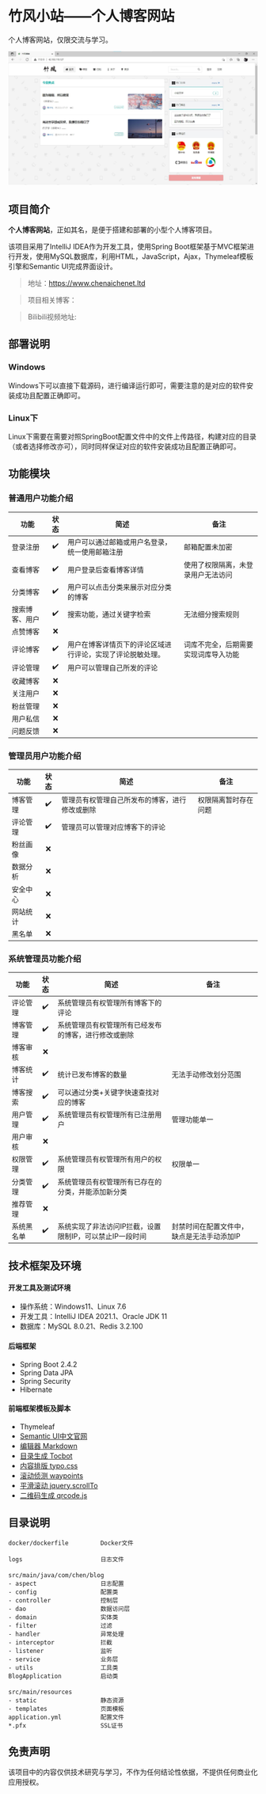 # 竹风小站——个人博客网站

个人博客网站，仅限交流与学习。

![image-001](capture/项目示例.jpg)

## 项目简介

**个人博客网站**，正如其名，是便于搭建和部署的小型个人博客项目。

该项目采用了IntelliJ IDEA作为开发工具，使用Spring Boot框架基于MVC框架进行开发，使用MySQL数据库，利用HTML，JavaScript，Ajax，Thymeleaf模板引擎和Semantic UI完成界面设计。

> 地址：https://www.chenaichenet.ltd

> 项目相关博客：

>Bilibili视频地址:

## 部署说明
### Windows

Windows下可以直接下载源码，进行编译运行即可，需要注意的是对应的软件安装成功且配置正确即可。

### Linux下

Linux下需要在需要对照SpringBoot配置文件中的文件上传路径，构建对应的目录（或者选择修改亦可），同时同样保证对应的软件安装成功且配置正确即可。

## 功能模块
### 普通用户功能介绍
| 功能 | 状态 | 简述 | 备注 |
| --- | :---: | --- | --- |
登录注册 | ✔️| 用户可以通过邮箱或用户名登录，统一使用邮箱注册 | 邮箱配置未加密 |
查看博客 | ✔️| 用户登录后查看博客详情 | 使用了权限隔离，未登录用户无法访问 |
分类博客 | ✔️| 用户可以点击分类来展示对应分类的博客 |  |
搜索博客、用户| ✔️| 搜索功能，通过关键字检索 | 无法细分搜索规则 |
点赞博客 | ❌️|  |  |
评论博客 | ✔️| 用户在博客详情页下的评论区域进行评论，实现了评论脱敏处理。 | 词库不完全，后期需要实现词库导入功能
评论管理 | ✔️| 用户可以管理自己所发的评论 |  |
收藏博客 | ❌️|  |  |
关注用户 | ❌️|  |  |
粉丝管理 | ❌️|  |  |
用户私信 | ❌️|  |  |
问题反馈 | ❌️|  |  |

### 管理员用户功能介绍
| 功能 | 状态 | 简述 | 备注 |
| --- | :---: | --- | --- |
博客管理 | ✔️| 管理员有权管理自己所发布的博客，进行修改或删除 | 权限隔离暂时存在问题
评论管理 | ✔️| 管理员可以管理对应博客下的评论 |  |
粉丝画像 | ❌️|  |  |
数据分析 | ❌️|  |  |
安全中心 | ❌️|  |  |
网站统计 | ❌️|  |  |
黑名单 | ❌️|  |  |

### 系统管理员功能介绍
| 功能 | 状态 | 简述 | 备注 |
| --- | :---: | --- | --- |
评论管理 | ✔️| 系统管理员有权管理所有博客下的评论 |  |
博客管理 | ✔️| 系统管理员有权管理所有已经发布的博客，进行修改或删除 |  |
博客审核 | ❌️|  |  |
博客统计 | ✔️| 统计已发布博客的数量 | 无法手动修改划分范围 |
博客搜索 | ✔️| 可以通过分类+关键字快速查找对应的博客 |  |
用户管理 | ✔️| 系统管理员有权管理所有已注册用户 | 管理功能单一 |
用户审核 | ❌️|  |  |
权限管理 | ✔️| 系统管理员有权管理所有用户的权限 | 权限单一 |
分类管理 | ✔️| 系统管理员有权管理所有已存在的分类，并能添加新分类 |  |
推荐管理 | ❌️|  |  |
系统黑名单 | ✔️| 系统实现了非法访问IP拦截，设置限制IP，可以禁止IP一段时间 | 封禁时间在配置文件中，缺点是无法手动添加IP |

## 技术框架及环境
#### 开发工具及测试环境
- 操作系统：Windows11、Linux 7.6
- 开发工具：IntelliJ IDEA 2021.1、Oracle JDK 11
- 数据库：MySQL 8.0.21、Redis 3.2.100
#### 后端框架
- Spring Boot 2.4.2
- Spring Data JPA
- Spring Security
- Hibernate
#### 前端框架模板及脚本
- Thymeleaf
- [Semantic UI中文官网](http://www.semantic-ui.cn/) 
- [编辑器 Markdown](https://pandao.github.io/editor.md/)
- [目录生成 Tocbot](https://tscanlin.github.io/tocbot/)
- [内容排版 typo.css](https://github.com/sofish/typo.css)
- [滚动侦测 waypoints](http://imakewebthings.com/waypoints/)
- [平滑滚动 jquery.scrollTo](https://github.com/flesler/jquery.scrollTo)
- [二维码生成 qrcode.js](https://davidshimjs.github.io/qrcodejs/)


## 目录说明
```text
docker/dockerfile         Docker文件

logs                      日志文件

src/main/java/com/chen/blog
- aspect                  日志配置
- config                  配置类
- controller              控制层
- dao                     数据访问层
- domain                  实体类
- filter                  过滤
- handler                 异常处理
- interceptor             拦截
- listener                监听
- service                 业务层
- utils                   工具类
BlogApplication           启动类

src/main/resources
- static                  静态资源
- templates               页面模板
application.yml           配置文件
*.pfx                     SSL证书
```

## 免责声明
该项目中的内容仅供技术研究与学习，不作为任何结论性依据，不提供任何商业化应用授权。